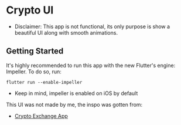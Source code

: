 # Crypto UI

- Disclaimer: This app is not functional, its only purpose is show a beautiful UI along with smooth animations.

## Getting Started

It's highly recommended to run this app with the new Flutter's engine: Impeller.
To do so, run:

`flutter run --enable-impeller`

- Keep in mind, impeller is enabled on iOS by default

This UI was not made by me, the inspo was gotten from:

- [Crypto Exchange App](https://dribbble.com/shots/23146109-Crypto-Exchange-App)

![]()
